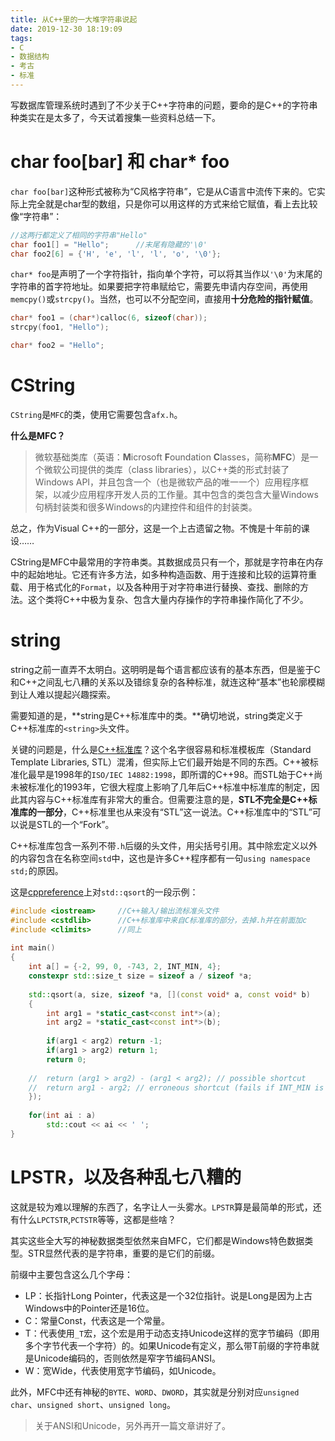 ```yaml
---
title: 从C++里的一大堆字符串说起
date: 2019-12-30 18:19:09
tags:
- C
- 数据结构
- 考古
- 标准
---
```

写数据库管理系统时遇到了不少关于C++字符串的问题，要命的是C++的字符串种类实在是太多了，今天试着搜集一些资料总结一下。

# char foo[bar] 和 char* foo

`char foo[bar]`这种形式被称为“C风格字符串”，它是从C语言中流传下来的。它实际上完全就是char型的数组，只是你可以用这样的方式来给它赋值，看上去比较像“字符串”：

```cpp
//这两行都定义了相同的字符串"Hello"
char foo1[] = "Hello";      //末尾有隐藏的'\0'
char foo2[6] = {'H', 'e', 'l', 'l', 'o', '\0'};
```

`char* foo`是声明了一个字符指针，指向单个字符，可以将其当作以`'\0'`为末尾的字符串的首字符地址。如果要把字符串赋给它，需要先申请内存空间，再使用`memcpy()`或`strcpy()`。当然，也可以不分配空间，直接用**十分危险的指针赋值**。

```cpp
char* foo1 = (char*)calloc(6, sizeof(char));
strcpy(foo1, "Hello");

char* foo2 = "Hello";
```

<!--more-->

# CString

`CString`是`MFC`的类，使用它需要包含`afx.h`。

**什么是MFC？**

> 微软基础类库（英语：**M**icrosoft **F**oundation **C**lasses，简称**MFC**）是一个微软公司提供的类库（class libraries），以C++类的形式封装了Windows API，并且包含一个（也是微软产品的唯一一个）应用程序框架，以减少应用程序开发人员的工作量。其中包含的类包含大量Windows句柄封装类和很多Windows的内建控件和组件的封装类。

总之，作为Visual C++的一部分，这是一个上古遗留之物。不愧是十年前的课设……

CString是MFC中最常用的字符串类。其数据成员只有一个，那就是字符串在内存中的起始地址。它还有许多方法，如多种构造函数、用于连接和比较的运算符重载、用于格式化的`Format`，以及各种用于对字符串进行替换、查找、删除的方法。这个类将C++中极为复杂、包含大量内存操作的字符串操作简化了不少。

# string

string之前一直弄不太明白。这明明是每个语言都应该有的基本东西，但是鉴于C和C++之间乱七八糟的关系以及错综复杂的各种标准，就连这种“基本”也轮廓模糊到让人难以提起兴趣探索。

需要知道的是，**string是C++标准库中的类。**确切地说，string类定义于C++标准库的`<string>`头文件。

关键的问题是，什么是[C++标准库](https://zh.cppreference.com/w/cpp/header)？这个名字很容易和标准模板库（Standard Template Libraries, STL）混淆，但实际上它们最开始是不同的东西。C++被标准化最早是1998年的`ISO/IEC 14882:1998`，即所谓的C++98。而STL始于C++尚未被标准化的1993年，它很大程度上影响了几年后C++标准中标准库的制定，因此其内容与C++标准库有非常大的重合。但需要注意的是，**STL不完全是C++标准库的一部分**，C++标准里也从来没有“STL”这一说法。C++标准库中的“STL”可以说是STL的一个“Fork”。

C++标准库包含一系列不带`.h`后缀的头文件，用尖括号引用。其中除宏定义以外的内容包含在名称空间`std`中，这也是许多C++程序都有一句`using namespace std;`的原因。

这是[cppreference](https://en.cppreference.com/w/cpp/algorithm/qsort)上对`std::qsort`的一段示例：

```cpp
#include <iostream>     //C++输入/输出流标准头文件
#include <cstdlib>      //C++标准库中来自C标准库的部分，去掉.h并在前面加c
#include <climits>      //同上
 
int main()
{
    int a[] = {-2, 99, 0, -743, 2, INT_MIN, 4};
    constexpr std::size_t size = sizeof a / sizeof *a;
 
    std::qsort(a, size, sizeof *a, [](const void* a, const void* b)     //指定名称空间std
    {
        int arg1 = *static_cast<const int*>(a);
        int arg2 = *static_cast<const int*>(b);
 
        if(arg1 < arg2) return -1;
        if(arg1 > arg2) return 1;
        return 0;
 
    //  return (arg1 > arg2) - (arg1 < arg2); // possible shortcut
    //  return arg1 - arg2; // erroneous shortcut (fails if INT_MIN is present)
    });
 
    for(int ai : a)
        std::cout << ai << ' ';
}
```

# LPSTR，以及各种乱七八糟的

这就是较为难以理解的东西了，名字让人一头雾水。`LPSTR`算是最简单的形式，还有什么`LPCTSTR`,`PCTSTR`等等，这都是些啥？

其实这些全大写的神秘数据类型依然来自MFC，它们都是Windows特色数据类型。STR显然代表的是字符串，重要的是它们的前缀。

前缀中主要包含这么几个字母：

- LP：长指针Long Pointer，代表这是一个32位指针。说是Long是因为上古Windows中的Pointer还是16位。
- C：常量Const，代表这是一个常量。
- T：代表使用`_T`宏，这个宏是用于动态支持Unicode这样的宽字节编码（即用多个字节代表一个字符）的。如果Unicode有定义，那么带T前缀的字符串就是Unicode编码的，否则依然是窄字节编码ANSI。
- W：宽Wide，代表使用宽字节编码，如Unicode。

此外，MFC中还有神秘的`BYTE`、`WORD`、`DWORD`，其实就是分别对应`unsigned char`、`unsigned short`、`unsigned long`。

> 关于ANSI和Unicode，另外再开一篇文章讲好了。
